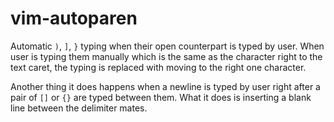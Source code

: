 # vim-autoparen

Automatic `)`, `]`, `}` typing when their open counterpart is typed by user.
When user is typing them manually which is the same as the character right to the text caret, the typing is replaced with moving to the right one character.

Another thing it does happens when a newline is typed by user right after a pair of `[]` or `{}` are typed between them. What it does is inserting a blank line between the delimiter mates.
